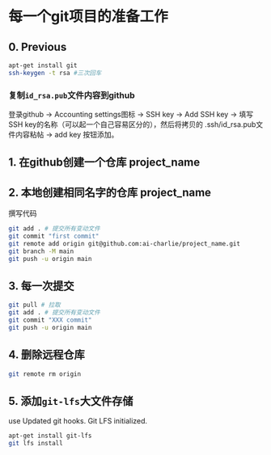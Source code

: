 # 每一个git项目的准备工作
## 0. Previous
```bash
apt-get install git
ssh-keygen -t rsa #三次回车

```
### 复制`id_rsa.pub`文件内容到github
登录github -> Accounting settings图标 -> SSH key -> Add SSH key -> 填写SSH key的名称（可以起一个自己容易区分的），然后将拷贝的 .ssh/id\_rsa.pub文件内容粘帖 -> add key 按钮添加。

## 1. 在github创建一个仓库 project_name

## 2. 本地创建相同名字的仓库 project_name
撰写代码
```bash
git add . # 提交所有变动文件
git commit "first commit"
git remote add origin git@github.com:ai-charlie/project_name.git
git branch -M main
git push -u origin main
```

## 3. 每一次提交
```bash
git pull # 拉取
git add . # 提交所有变动文件
git commit "XXX commit"
git push -u origin main
```

## 4. 删除远程仓库
```bash
git remote rm origin
```

## 5. 添加`git-lfs`大文件存储
use Updated git hooks.
Git LFS initialized.
```bash
apt-get install git-lfs
git lfs install
```